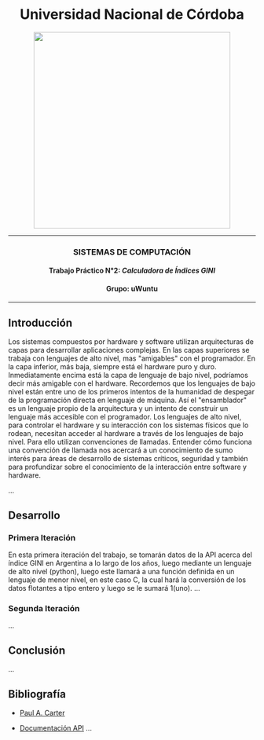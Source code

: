 

<h1 align="center">Universidad Nacional de Córdoba</h1>

<p align="center">
  <img src="https://cybersecurityhub.cordoba.gob.ar/wp-content/uploads/2022/02/FCEFyN-Duotono_tagline-Javier-Jorge.png" width="400"/>
</p>

---

<h3 align="center">SISTEMAS DE COMPUTACIÓN</h3>
<h4 align="center">Trabajo Práctico N°2: <em>Calculadora de Índices GINI</em></h4>

<h4 align="center">Grupo: <strong>uWuntu</strong></h4>

---

## Introducción
Los sistemas compuestos por hardware y software utilizan arquitecturas de capas para desarrollar aplicaciones complejas. En las capas superiores se trabaja con lenguajes de alto nivel, mas "amigables" con el programador. En la capa inferior, más baja, siempre está el hardware puro y duro. Inmediatamente encima está la capa de lenguaje de bajo nivel, podríamos decir más amigable con el hardware.
Recordemos que los lenguajes de bajo nivel están entre uno de los primeros intentos de la humanidad de despegar de la programación directa en lenguaje de máquina. Así el "ensamblador" es un lenguaje propio de la arquitectura y un intento de construir un lenguaje más accesible con el programador.
Los lenguajes de alto nivel, para controlar el hardware y su interacción con los sistemas físicos que lo rodean, necesitan acceder al hardware a través de los lenguajes de bajo nivel. Para ello utilizan convenciones de llamadas.
Entender cómo funciona una convención de llamada nos acercará a un conocimiento de sumo interés para áreas de desarrollo de sistemas críticos, seguridad y también para profundizar sobre el conocimiento de la interacción entre software y hardware.

...

## Desarrollo

### Primera Iteración
En esta primera iteración del trabajo, se tomarán datos de la API acerca del índice GINI en Argentina a lo largo de los años, luego mediante un lenguaje de alto nivel (python), luego este llamará a una función definida en un lenguaje de menor nivel, en este caso C, la cual hará la conversión de los datos flotantes a tipo entero y luego se le sumará 1(uno).
...

### Segunda Iteración

...

## Conclusión

...


## Bibliografía

* [ Paul A. Carter ](http://pacman128.github.io/pcasm/)

* [Documentación API](https://documents.worldbank.org/en/publication/documents-reports/api)
...